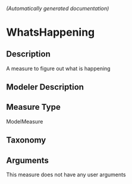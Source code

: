 

###### (Automatically generated documentation)

# WhatsHappening

## Description
A measure to figure out what is happening

## Modeler Description


## Measure Type
ModelMeasure

## Taxonomy


## Arguments




This measure does not have any user arguments


